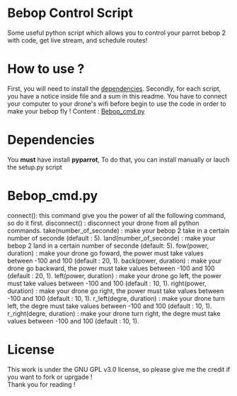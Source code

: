 # Bebop Control Script
Some useful python script which allows you to control your parrot bebop 2 with code, get live stream, and schedule routes! 
<br>
# How to use ?
First, you will need to install the <a href="#Dependencies">dependencies</a>. Secondly, for each script, you have a notice inside file and a sum in this readme.
You have to connect your computer to your drone's wifi before begin to use the code in order to make your bebop fly ! 
Content : 
<a href="#Bebop_cmd.py">Bebop_cmd.py</a>
<br>
# Dependencies

You <strong>must</strong> have install <strong>pyparrot</strong>, To do that, you can install manually or lauch the setup.py script
<br>
# Bebop_cmd.py
connect(): this command give you the power of all the following command, so do it first.
disconnect() : disconnect your drone from all python commands.
take(number_of_seconde) : make your bebop 2 take in a certain number of seconde (default : 5).
land(number_of_seconde) : make your bebop 2 land in a certain number of seconde (default: 5).
fow(power, duration) : make your drone go foward, the power must take values between -100 and 100 (default : 20, 1).
back(power, duration) : make your drone go backward, the power must take values between -100 and 100 (default : 20, 1).
left(power, duration) : make your drone go left, the power must take values between -100 and 100 (default : 10, 1).
right(power, duration) : make your drone go right, the power must take values between -100 and 100 (default : 10, 1).
r_left(degre, duration) : make your drone turn left, the degre must take values between -100 and 100 (default : 10, 1).
r_right(degre, duration) : make your drone turn right, the degre must take values between -100 and 100 (default : 10, 1).


# License 

This work is under the GNU GPL v3.0 license, so please give me the credit if you want to fork or uprgade ! 
<br>
Thank you for reading !
